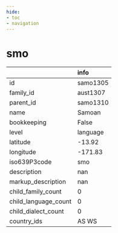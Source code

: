 ```yaml
---
hide:
- toc
- navigation
---
```

# smo
|                      | info     |
|:---------------------|:---------|
| id                   | samo1305 |
| family_id            | aust1307 |
| parent_id            | samo1310 |
| name                 | Samoan   |
| bookkeeping          | False    |
| level                | language |
| latitude             | -13.92   |
| longitude            | -171.83  |
| iso639P3code         | smo      |
| description          | nan      |
| markup_description   | nan      |
| child_family_count   | 0        |
| child_language_count | 0        |
| child_dialect_count  | 0        |
| country_ids          | AS WS    |
